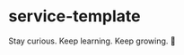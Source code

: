 # service-template

<!-- INSPIRATIONAL_QUOTE_START -->
Stay curious. Keep learning. Keep growing.
🦄
<!-- INSPIRATIONAL_QUOTE_END -->
